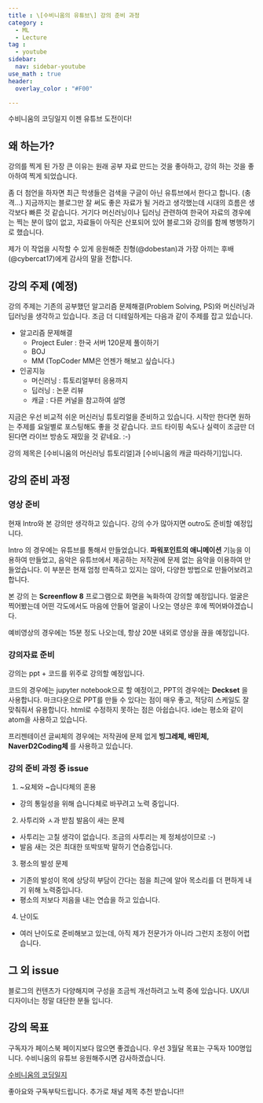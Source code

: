 ```yaml
---
title : \[수비니움의 유튜브\] 강의 준비 과정
category :
  - ML
  - Lecture
tag :
  - youtube
sidebar:
  nav: sidebar-youtube
use_math : true
header:
  overlay_color : "#F00"

---
```


수비니움의 코딩일지 이젠 유튜브 도전이다!

## 왜 하는가?

강의를 찍게 된 가장 큰 이유는 원래 공부 자료 만드는 것을 좋아하고, 강의 하는 것을 좋아하여 찍게 되었습니다.

좀 더 첨언을 하자면 최근 학생들은 검색을 구글이 아닌 유튜브에서 한다고 합니다. (충격...)
지금까지는 블로그만 잘 써도 좋은 자료가 될 거라고 생각했는데 시대의 흐름은 생각보다 빠른 것 같습니다.
거기다 머신러닝이나 딥러닝 관련하여 한국어 자료의 경우에는 찍는 분이 많이 없고, 자료들이 아직은 산포되어 있어 블로그와 강의를 함께 병행하기로 했습니다.

제가 이 작업을 시작할 수 있게 응원해준 친형(@dobestan)과 가장 아끼는 후배(@cybercat17)에게 감사의 말을 전합니다.

## 강의 주제 (예정)

강의 주제는 기존의 공부했던 알고리즘 문제해결(Problem Solving, PS)와 머신러닝과 딥러닝을 생각하고 있습니다. 조금 더 디테일하게는 다음과 같이 주제를 잡고 있습니다.

- 알고리즘 문제해결
  - Project Euler : 한국 서버 120문제 풀이하기
  - BOJ
  - MM (TopCoder MM은 언젠가 해보고 싶습니다.)
- 인공지능
  - 머신러닝 : 튜토리얼부터 응용까지
  - 딥러닝 : 논문 리뷰
  - 캐글 : 다른 커널을 참고하여 설명

지금은 우선 비교적 쉬운 머신러닝 튜토리얼을 준비하고 있습니다. 시작만 한다면 원하는 주제를 요일별로 포스팅해도 좋을 것 같습니다. 코드 타이핑 속도나 실력이 조금만 더 된다면 라이브 방송도 재밌을 것 같네요. :-)

강의 제목은 [수비니움의 머신러닝 튜토리얼]과 [수비니움의 캐글 따라하기]입니다.

## 강의 준비 과정

### 영상 준비

현재 Intro와 본 강의만 생각하고 있습니다. 강의 수가 많아지면 outro도 준비할 예정입니다.

Intro 의 경우에는 유튜브를 통해서 만들었습니다. **파워포인트의 애니메이션** 기능을 이용하여 만들었고, 음악은 유튜브에서 제공하는 저작권에 문제 없는 음악을 이용하여 만들었습니다. 이 부분은 현재 엄청 만족하고 있지는 않아, 다양한 방법으로 만들어보려고 합니다.

본 강의 는 **Screenflow 8** 프로그램으로 화면을 녹화하여 강의할 예정입니다. 얼굴은 찍어봤는데 어떤 각도에서도 마음에 안들어 얼굴이 나오는 영상은 후에 찍어봐야겠습니다.

예비영상의 경우에는 15분 정도 나오는데, 항상 20분 내외로 영상을 끊을 예정입니다.

### 강의자료 준비

강의는 ppt + 코드를 위주로 강의할 예정입니다.

코드의 경우에는 jupyter notebook으로 할 예정이고, PPT의 경우에는 **Deckset** 을 사용합니다.
마크다운으로 PPT를 만들 수 있다는 점이 매우 좋고, 적당히 스케일도 잘 맞춰줘서 유용합니다. html로 수정하지 못하는 점은 아쉽습니다. ide는 평소와 같이 atom을 사용하고 있습니다.

프리젠테이션 글씨체의 경우에는 저작권에 문제 없게 **빙그레체, 배민체, NaverD2Coding체** 를 사용하고 있습니다.

### 강의 준비 과정 중 issue

1. ~요체와 ~습니다체의 혼용
  - 강의 통일성을 위해 습니다체로 바꾸려고 노력 중입니다.
2. 사투리와 ㅅ과 받침 발음이 새는 문제
  - 사투리는 고칠 생각이 없습니다. 조금의 사투리는 제 정체성이므로 :-)
  - 발음 새는 것은 최대한 또박또박 말하기 연습중입니다.
3. 평소의 발성 문제
  - 기존의 발성이 목에 상당히 부담이 간다는 점을 최근에 알아 목소리를 더 편하게 내기 위해 노력중입니다.
  - 평소의 저보다 저음을 내는 연습을 하고 있습니다.
4. 난이도
  - 여러 난이도로 준비해보고 있는데, 아직 제가 전문가가 아니라 그런지 조정이 어렵습니다.

## 그 외 issue

블로그의 컨텐츠가 다양해지며 구성을 조금씩 개선하려고 노력 중에 있습니다. UX/UI 디자이너는 정말 대단한 분들 입니다.

## 강의 목표

구독자가 페이스북 페이지보다 많으면 좋겠습니다. 우선 3월달 목표는 구독자 100명입니다.
수비니움의 유튜브 응원해주시면 감사하겠습니다.

[수비니움의 코딩일지](https://www.youtube.com/channel/UC8cvg1_oB-IDtWT2bfBC2OQ)

좋아요와 구독부탁드립니다. 추가로 채널 제목 추천 받습니다!!
